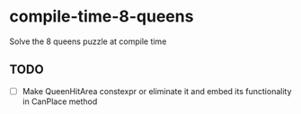# compile-time-8-queens
Solve the 8 queens puzzle at compile time

## TODO
- [ ] Make QueenHitArea constexpr or eliminate it and embed its functionality in CanPlace method